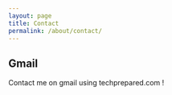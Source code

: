 ```yaml
---
layout: page
title: Contact
permalink: /about/contact/
---
```


## Gmail 
Contact me on gmail using techprepared.com !
